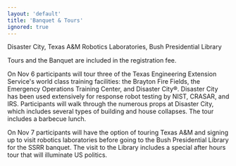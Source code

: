 ```yaml
---
layout: 'default'
title: 'Banquet & Tours'
ignored: true
---
```


Disaster City, Texas A&M Robotics Laboratories, Bush Presidential Library

Tours and the Banquet are included in the registration fee.

On Nov 6 participants will tour three of the Texas Engineering Extension Service's world class training facilities: the Brayton Fire Fields, the Emergency Operations Training Center, and Disaster City®. Disaster City has been used extensively for response robot testing by NIST, CRASAR, and IRS. Participants will walk through the numerous props at Disaster City, which includes several types of building and house collapses. The tour includes a barbecue lunch.

On Nov 7 participants will have the option of touring Texas A&M and signing up to visit robotics laboratories before going to the Bush Presidential Library for the SSRR banquet. The visit to the Library includes a special after hours tour that will illuminate US politics. 
